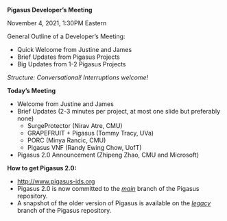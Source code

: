
**Pigasus Developer’s Meeting**

November 4, 2021, 1:30PM Eastern

General Outline of a Developer’s Meeting:



* Quick Welcome from Justine and James
* Brief Updates from Pigasus Projects
* Big Updates from 1-2 Pigasus Projects

_Structure: Conversational! Interruptions welcome!_

**Today’s Meeting**



* Welcome from Justine and James
* Brief Updates (2-3 minutes per project, at most one slide but preferably none)
    * SurgeProtector (Nirav Atre, CMU)
    * GRAPEFRUIT + Pigasus (Tommy Tracy, UVa)
    * PORC (Minya Rancic, CMU)
    * Pigasus VNF (Randy Ewing Chow, UofT)
* Pigasus 2.0 Announcement (Zhipeng Zhao, CMU and Microsoft)

**How to get Pigasus 2.0:**



* http://www.pigasus-ids.org
* Pigasus 2.0 is now committed to the _<span style="text-decoration:underline;">main</span>_ branch of the Pigasus repository.
* A snapshot of the older version of Pigasus is available on the _<span style="text-decoration:underline;">legacy</span>_ branch of the Pigasus repository.
